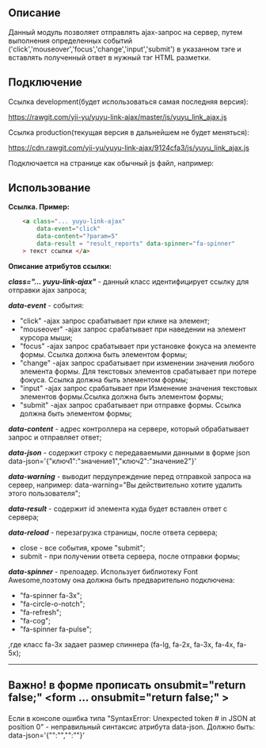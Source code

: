 
Описание
-------------

Данный модуль позволяет отправлять ajax-запрос на сервер, путем выполнения определенных событий ('click','mouseover','focus','change','input','submit')
в указанном тэге и вставлять полученный ответ в нужный тэг HTML разметки.


Подключение
---------------

Ссылка development(будет использоваться самая последняя версия):

https://rawgit.com/yii-yu/yuyu-link-ajax/master/js/yuyu_link_ajax.js

Ссылка production(текущая версия в дальнейшем не будет меняться):

https://cdn.rawgit.com/yii-yu/yuyu-link-ajax/9124cfa3/js/yuyu_link_ajax.js

Подключается на странице как обычный js файл, например:
<script type="text/javascript" src="https://rawgit.com/yii-yu/yuyu-link-ajax/master/js/yuyu_link_ajax.js"></script>

Использование
-----------------

**Ссылка. Пример:**
```html
    <a class="... yuyu-link-ajax" 	
        data-event="click"	
        data-content="?param=5"  
        data-result = "result_reports" data-spinner="fa-spinner"
    > текст ссылки </a>
``` 

**Описание атрибутов ссылки:**
  
***class="... yuyu-link-ajax"***   - данный класс идентифицирует ссылку для отправки ajax запроса;

***data-event***  - события: 
* "click" -ajax запрос срабатывает при клике на элемент;                   
* "mouseover" -ajax запрос срабатывает при наведении на элемент курсора мыши;    
* "focus" -ajax запрос срабатывает при установке фокуса на элементе формы. Ссылка должна быть элементом формы;                 
* "change" -ajax запрос срабатывает при изменении значения любого элемента формы. Для текстовых элементов срабатывает при потере фокуса. Ссылка должна быть элементом формы;                   
* "input" -ajax запрос срабатывает при Изменение значения текстовых элементов формы.Ссылка должна быть элементом формы;   	 			
* "submit" -ajax запрос срабатывает при отправке формы. Ссылка должна быть элементом формы;
 
***data-content*** - адрес контроллера на сервере, который обрабатывает запрос и отправляет ответ;

***data-json*** - содержит строку с передаваемыми данными в форме json data-json='{"ключ1":"значение1","ключ2":"значение2"}'

***data-warning***  - выводит пердупреждение перед отправкой запроса на сервер, например:
     data-warning="Вы действительно хотите удалить этого пользователя";

***data-result*** - содержит id элемента куда будет вставлен ответ с сервера;

***data-reload*** - перезагрузка страницы, после ответа сервера;
* close - все события, кроме "submit";             
* submit - при получении ответа сервера, после отправки формы;
           
***data-spinner*** - прелоадер. Использует библиотеку Font Awesome,поэтому она должна быть предварительно подключена:      
* "fa-spinner fa-3x";
* "fa-circle-o-notch";
* "fa-refresh";
* "fa-cog";
* "fa-spinner fa-pulse";
            
,где класс fa-3x задает размер спиннера (fa-lg, fa-2x, fa-3x, fa-4x, fa-5x);

---
Важно! в форме прописать onsubmit="return false;" <form ... onsubmit="return false;" ><form>
----
 
Если в консоле ошибка типа "SyntaxError: Unexpected token # in JSON at position 0" - неправильный синтаксис атрибута data-json. Должно быть: data-json='{"":"","":""}'




